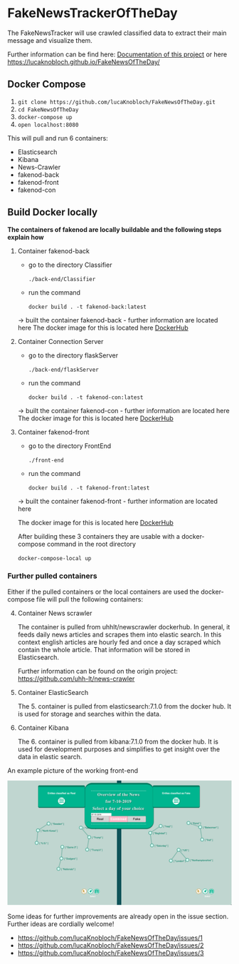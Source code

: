 # FakeNewsTrackerOfTheDay

The FakeNewsTracker will use crawled classified data to extract their main message and visualize them.

Further information can be find here: [Documentation of this project](./docs/UserGuide.md) or here
<https://lucaknobloch.github.io/FakeNewsOfTheDay/>

## Docker Compose

1. `git clone https://github.com/lucaKnobloch/FakeNewsOfTheDay.git`
2. `cd FakeNewsOfTheDay`
3. `docker-compose up`
4. `open localhost:8080`

This will pull and run 6 containers:

- Elasticsearch
- Kibana
- News-Crawler
- fakenod-back
- fakenod-front
- fakenod-con

## Build Docker locally

**The containers of fakenod are locally buildable and the following steps explain how**

1. Container fakenod-back
    - go to the directory Classifier

        `./back-end/Classifier`

    - run the command

        `docker build . -t fakenod-back:latest`

    -> built the container fakenod-back
        - further information are located here
    The docker image for this is located here [DockerHub](https://cloud.docker.com/repository/docker/buecherwurm/fakenod-back)

2. Container Connection Server
    - go to the directory flaskServer

        `./back-end/flaskServer`
    - run the command

        `docker build . -t fakenod-con:latest`

    -> built the container fakenod-con
        -   further information are located here
    The docker image for this is located here [DockerHub](https://cloud.docker.com/repository/docker/buecherwurm/fakenod-con)

3. Container fakenod-front
    - go to the directory FrontEnd

        `./front-end`
    - run the command

        `docker build . -t fakenod-front:latest`

    -> built the container fakenod-front
        - further information are located here

    The docker image for this is located here [DockerHub](https://cloud.docker.com/repository/docker/buecherwurm/fakenod-front)

    After building these 3 containers they are usable with a docker-compose command in the root directory

    `docker-compose-local up`

### Further pulled containers

Either if the pulled containers or the local containers are used the docker-compose file will pull the following containers:

4. Container News scrawler

    The container is pulled from uhhlt/newscrawler dockerhub.
    In general, it feeds daily news articles and scrapes them into elastic search.
    In this context english articles are hourly fed and once a day scraped which contain the whole article. That information will be stored in Elasticsearch.

    Further information can be found on the origin project: <https://github.com/uhh-lt/news-crawler>

5. Container ElasticSearch

   The 5. container is pulled from elasticsearch:7.1.0 from the docker hub. It is used for storage and searches within the data.

6. Container Kibana

    The 6. container is pulled from kibana:7.1.0 from the docker hub. It is used for development purposes and simplifies to get insight over the data in elastic search.

An example picture of the working front-end

![Overview](./docs/pictures/Overview.png)

Some ideas for further improvements are already open in the issue section. Further ideas are cordially welcome!

* <https://github.com/lucaKnobloch/FakeNewsOfTheDay/issues/1>
* <https://github.com/lucaKnobloch/FakeNewsOfTheDay/issues/2>
* <https://github.com/lucaKnobloch/FakeNewsOfTheDay/issues/3>
